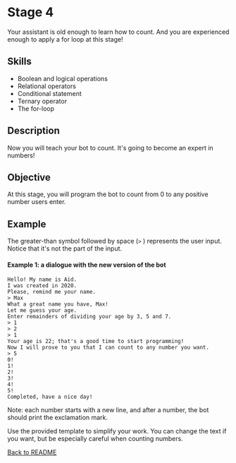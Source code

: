 # Stage 4
Your assistant is old enough to learn how to count. And you are experienced enough to apply a for loop at this stage!

## Skills
- Boolean and logical operations
- Relational operators
- Conditional statement
- Ternary operator
- The for-loop

## Description
Now you will teach your bot to count. It's going to become an expert in numbers!

## Objective
At this stage, you will program the bot to count from 0 to any positive number users enter.

## Example
The greater-than symbol followed by space (`>` ) represents the user input. Notice that it's not the part of the input.

#### Example 1: a dialogue with the new version of the bot

```
Hello! My name is Aid.
I was created in 2020.
Please, remind me your name.
> Max
What a great name you have, Max!
Let me guess your age.
Enter remainders of dividing your age by 3, 5 and 7.
> 1
> 2
> 1
Your age is 22; that's a good time to start programming!
Now I will prove to you that I can count to any number you want.
> 5
0!
1!
2!
3!
4!
5!
Completed, have a nice day!
```

Note: each number starts with a new line, and after a number, the bot should print the exclamation mark.

Use the provided template to simplify your work. You can change the text if you want, but be especially careful when counting numbers.

[Back to README](README.md)